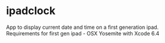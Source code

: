 # ipadclock

App to display current date and time on a first generation ipad.  Requirements for first gen ipad - OSX Yosemite with Xcode 6.4
